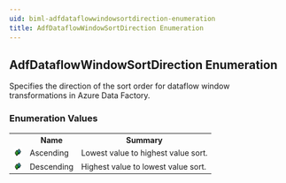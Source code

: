 ```yaml
---
uid: biml-adfdataflowwindowsortdirection-enumeration
title: AdfDataflowWindowSortDirection Enumeration
---
```


## AdfDataflowWindowSortDirection Enumeration

<div class="LanguageSummary"><div class ="SummaryItem">Specifies the direction of the sort order for dataflow window transformations in Azure Data Factory.</div></div>
<div class="EnumValueGroup">

### Enumeration Values

<table id="EnumValue" class="MemberList"><tbody><tr><th class="MemberTypeIconColumnHeader">&nbsp;</th><th class="MemberNameColumnHeader">Name</th><th class="MemberSummaryColumnHeader">Summary</th></tr><tr class="cd0"><td align="center" class="MemberTypeIcon"><img src="enumValue.png"></img></td><td class="MemberName">Ascending</td><td class="MemberSummary"><div class ="SummaryItem">Lowest value to highest value sort.</div></td></tr><tr class="cd1"><td align="center" class="MemberTypeIcon"><img src="enumValue.png"></img></td><td class="MemberName">Descending</td><td class="MemberSummary"><div class ="SummaryItem">Highest value to lowest value sort.</div></td></tr></tbody></table>
</div>